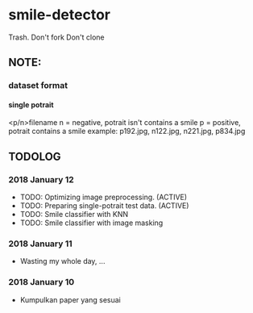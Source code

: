 # smile-detector
Trash.
Don't fork
Don't clone

## NOTE:
### dataset format
#### single potrait
<p/n>filename
n = negative, potrait isn't contains a smile
p = positive, potrait contains a smile
example: p192.jpg, n122.jpg, n221.jpg, p834.jpg


## TODOLOG
### 2018 January 12
- TODO: Optimizing image preprocessing. (ACTIVE)
- TODO: Preparing single-potrait test data. (ACTIVE)
- TODO: Smile classifier with KNN
- TODO: Smile classifier with image masking

### 2018 January 11
- Wasting my whole day, ...

### 2018 January 10
- Kumpulkan paper yang sesuai
